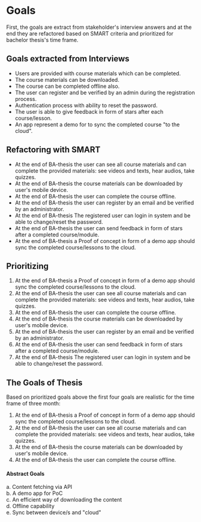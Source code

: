 # Goals

First, the goals are extract from stakeholder's interview answers and at the end they are refactored based on SMART criteria and prioritized for bachelor thesis's time frame.

## Goals extracted from Interviews

- Users are provided with course materials which can be completed.
- The course materials can be downloaded.
- The course can be completed offline also.
- The user can register and be verified by an admin during the registration process.
- Authentication process with ability to reset the password.
- The user is able to give feedback in form of stars after each course/lesson.
- An app represent a demo for to sync the completed course "to the cloud".


## Refactoring with SMART

- At the end of BA-thesis the user can see all course materials and can complete the provided materials: see videos and texts, hear audios, take quizzes.
- At the end of BA-thesis the course materials can be downloaded by user's mobile device.
- At the end of BA-thesis the user can complete the course offline.
- At the end of BA-thesis the user can register by an email and be verified by an administrator.
- At the end of BA-thesis The registered user can login in system and be able to change/reset the password.
- At the end of BA-thesis the user can send feedback in form of stars after a completed course/module.
- At the end of BA-thesis a Proof of concept in form of a demo app should sync the completed course/lessons to the cloud. 

## Prioritizing

1. At the end of BA-thesis a Proof of concept in form of a demo app should sync the completed course/lessons to the cloud.
2. At the end of BA-thesis the user can see all course materials and can complete the provided materials: see videos and texts, hear audios, take quizzes.
3. At the end of BA-thesis the user can complete the course offline.
4. At the end of BA-thesis the course materials can be downloaded by user's mobile device.
5. At the end of BA-thesis the user can register by an email and be verified by an administrator.
6. At the end of BA-thesis the user can send feedback in form of stars after a completed course/module.
7. At the end of BA-thesis The registered user can login in system and be able to change/reset the password.

## The Goals of Thesis

Based on prioritized goals above the first four goals are realistic for the time frame of three month:

1. At the end of BA-thesis a Proof of concept in form of a demo app should sync the completed course/lessons to the cloud.
2. At the end of BA-thesis the user can see all course materials and can complete the provided materials: see videos and texts, hear audios, take quizzes.
3. At the end of BA-thesis the course materials can be downloaded by user's mobile device.
4. At the end of BA-thesis the user can complete the course offline.

#### Abstract Goals

a. Content fetching via API<br>
b. A demo app for PoC<br>
c. An efficient way of downloading the content<br>
d. Offline capability<br>
e. Sync between device/s and "cloud"<br>
